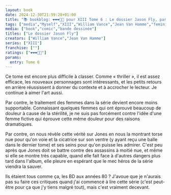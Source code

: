 ```yaml
---
layout: book
date: 2024-12-30T21:59:28+01:00
title: "📚 bookblog: ❤️❤️❤️🖤🖤 pour XIII Tome 6 : Le dossier Jason Fly, par Vance et Van Hamme"
tags: ["media","Myself","XIII","William Vance","Jean Van Hamme","feminism","sexism","bd","comics"]
media: ["book","comic","bande dessinée"]
titles: ["Le dossier Jason Fly"]
creators: ["William Vance","Jean Van Hamme"]
series: ["XIII"]
franchise: [""]
ratings: ["❤️❤️❤️🖤🖤"]
params:
  entry: Tome 6
---
```


Ce tome est encore plus difficile à classer. Comme « thriller », il est assez efficace, les nouveaux personnages sont intéressants, et les petits retours en arrière réussissent à donner du contexte et à accrocher le lecteur. Je continue à aimer l'art aussi.

Par contre, le traitement des femmes dans la série devient encore moins supportable. Connaissant quelques femmes qui ont éprouvé beaucoup de douleur à cause de la stérilité, je ne suis pas forcément contre l'idée d'une femme fictive qui éprouve cette même douleur pour des raisons dramatiques. 

Par contre, on nous révèle cette vérité sur Jones en nous la montrant torse nue pour qu'on voie et la cicatrice sur son ventre (y ayant reçu une balle dans le dernier tome) et ses seins pour qu'on puisse les admirer. C'est peu après que Jones doit se battre contre des assassins à moitié nue, et même si elle se montre très capable, quand elle fait face à d'autres dangers plus tard dans l'album, elle pleure en espérant que le mec héros de la série viendra la sauver.

Ils étaient tous comme ça, les BD aux années 80 ? J'avoue que je n'aurais pas su faire ces critiques quand j'ai commencé à lire cette série (c'est peut-être pour ça que j'y tiens malgré tout), mais c'est vraiment decevant.

